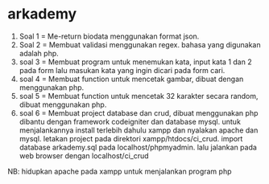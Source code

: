 # arkademy
1. Soal 1 = Me-return biodata menggunakan format json.
2. Soal 2 = Membuat validasi menggunakan regex. bahasa yang digunakan adalah php.
3. soal 3 = Membuat program untuk menemukan kata, input kata 1 dan 2 pada form lalu masukan kata yang ingin dicari pada form cari.
4. soal 4 = Membuat function untuk mencetak gambar, dibuat dengan menggunakan php.
5. soal 5 = Membuat function untuk mencetak 32 karakter secara random, dibuat menggunakan php.
6. soal 6 = Membuat project database dan crud, dibuat menggunakan php dibantu dengan framework codeigniter dan database mysql. untuk menjalankannya install terlebih dahulu xampp dan nyalakan apache dan mysql. letakan project pada direktori xampp/htdocs/ci_crud. import database arkademy.sql pada localhost/phpmyadmin. lalu jalankan pada web browser dengan localhost/ci_crud

NB: hidupkan apache pada xampp untuk menjalankan program php
